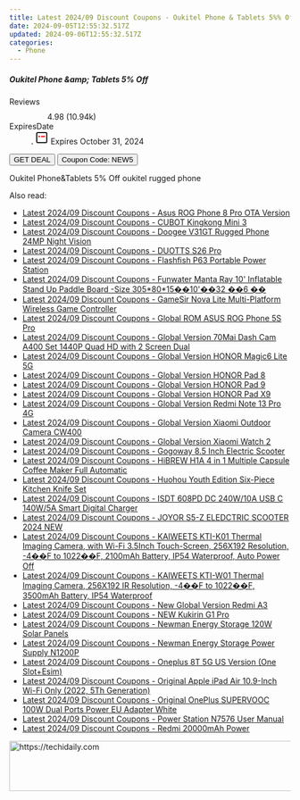 ```yaml
---
title: Latest 2024/09 Discount Coupons - Oukitel Phone & Tablets 5%% Off
date: 2024-09-05T12:55:32.517Z
updated: 2024-09-06T12:55:32.517Z
categories:
  - Phone
---
```



<div class="max-w-4xl mx-auto grid grid-cols-1 lg:max-w-5xl lg:gap-x-20 lg:grid-cols-2">
  <div class="relative p-3 col-start-1 row-start-1 flex flex-col-reverse rounded-lg bg-gradient-to-t from-black/75 via-black/0 sm:bg-none sm:row-start-2 sm:p-0 lg:row-start-1">
    <h5 class="mt-1 text-lg font-semibold text-white sm:text-slate-900 md:text-2xl dark:sm:text-white">Oukitel Phone &amp;amp; Tablets 5% Off</h5>
  </div>
  
  <div class="col-start-1 col-end-3 row-start-1 grid gap-4 sm:mb-6 sm:grid-cols-4 lg:col-start-2 lg:row-span-6 lg:row-end-6 lg:mb-0 lg:gap-6">
    
  </div>
  <dl class="row-start-2 mt-4 flex items-center text-xs font-medium sm:row-start-3 sm:mt-1 md:mt-2.5 lg:row-start-2">
    <dt class="sr-only">Reviews</dt>
    <dd class="flex items-center text-indigo-600 dark:text-indigo-400">
      <svg width="24" height="24" fill="none" aria-hidden="true" class="mr-1 stroke-current dark:stroke-indigo-500">
        <path d="m12 5 2 5h5l-4 4 2.103 5L12 16l-5.103 3L9 14l-4-4h5l2-5Z" stroke-width="2" stroke-linecap="round" stroke-linejoin="round" />
      </svg>
      <span>4.98 <span class="font-normal text-slate-400">(10.94k)</span></span>
    </dd>
    <dt class="sr-only">ExpiresDate</dt>
    <dd class="flex items-center">
      <svg width="2" height="2" aria-hidden="true" fill="currentColor" class="mx-3 text-slate-300">
        <circle cx="1" cy="1" r="1" />
      </svg>
      <svg width="24" height="24" viewBox="0 0 24 24" fill="none" stroke="currentColor" stroke-width="2">
        <rect x="3" y="3" width="18" height="18" rx="2" fill="#fff" />
        <path d="M6 10L18 10" stroke="red" stroke-width="2" fill="none" />
        <path d="M10 6L10 18" stroke="#fff" stroke-width="2" fill="none" />
      </svg>
      Expires October 31, 2024    </dd>
  </dl>
  <div class="col-start-1 row-start-3 mt-4 self-center sm:col-start-2 sm:row-span-2 sm:row-start-2 sm:mt-0 lg:col-start-1 lg:row-start-3 lg:row-end-4 lg:mt-6">
    <button type="button" onClick="javascript:window.open(decodeURIComponent('https%3A%2F%2Fwww.shareasale.com%2Fu.cfm%3Fd%3D1117275%26m%3D128178%26u%3D4338022'), '_blank');void(0);" class="rounded-lg bg-red-600 px-3 py-2 text-sm font-medium leading-6 text-white">GET DEAL</button>
    <button type="button" onClick="javascript:window.open(decodeURIComponent('https%3A%2F%2Fwww.shareasale.com%2Fu.cfm%3Fd%3D1117275%26m%3D128178%26u%3D4338022'), '_blank');void(0);" class="border-dashed border-2 border-indigo-600 bg-green-100 text-sm leading-6 font-medium py-2 px-3 rounded-lg">Coupon Code: NEW5</button>
  </div>
  <p class="col-start-1 mt-4 text-sm leading-6 sm:col-span-2 lg:col-span-1 lg:row-start-4 lg:mt-6 dark:text-slate-400">
    Oukitel Phone&amp;Tablets 5% Off 
oukitel rugged phone  </p>
</div>
<span class="atpl-alsoreadstyle">Also read:</span>
<div><ul>
<li><a href="https://coupons.techidaily.com/coupon-1118274-share-97331-sale/"><u>Latest 2024/09 Discount Coupons - Asus ROG Phone 8 Pro OTA Version</u></a></li>
<li><a href="https://coupons.techidaily.com/coupon-1118256-share-97331-sale/"><u>Latest 2024/09 Discount Coupons - CUBOT Kingkong Mini 3</u></a></li>
<li><a href="https://coupons.techidaily.com/coupon-1118257-share-97331-sale/"><u>Latest 2024/09 Discount Coupons - Doogee V31GT Rugged Phone 24MP Night Vision</u></a></li>
<li><a href="https://coupons.techidaily.com/coupon-1118270-share-97331-sale/"><u>Latest 2024/09 Discount Coupons - DUOTTS S26 Pro</u></a></li>
<li><a href="https://coupons.techidaily.com/coupon-1118275-share-97331-sale/"><u>Latest 2024/09 Discount Coupons - Flashfish P63 Portable Power Station</u></a></li>
<li><a href="https://coupons.techidaily.com/coupon-1118262-share-97331-sale/"><u>Latest 2024/09 Discount Coupons - Funwater Manta Ray 10' Inflatable Stand Up Paddle Board -Size 305*80*15��10'��32 ��6 ��</u></a></li>
<li><a href="https://coupons.techidaily.com/coupon-1118258-share-97331-sale/"><u>Latest 2024/09 Discount Coupons - GameSir Nova Lite Multi-Platform Wireless Game Controller</u></a></li>
<li><a href="https://coupons.techidaily.com/coupon-1118273-share-97331-sale/"><u>Latest 2024/09 Discount Coupons - Global ROM ASUS ROG Phone 5S Pro</u></a></li>
<li><a href="https://coupons.techidaily.com/coupon-1118260-share-97331-sale/"><u>Latest 2024/09 Discount Coupons - Global Version 70Mai Dash Cam A400 Set 1440P Quad HD with 2  Screen Dual</u></a></li>
<li><a href="https://coupons.techidaily.com/coupon-1118252-share-97331-sale/"><u>Latest 2024/09 Discount Coupons - Global Version HONOR Magic6 Lite 5G</u></a></li>
<li><a href="https://coupons.techidaily.com/coupon-1118249-share-97331-sale/"><u>Latest 2024/09 Discount Coupons - Global Version HONOR Pad 8</u></a></li>
<li><a href="https://coupons.techidaily.com/coupon-1118250-share-97331-sale/"><u>Latest 2024/09 Discount Coupons - Global Version HONOR Pad 9</u></a></li>
<li><a href="https://coupons.techidaily.com/coupon-1118251-share-97331-sale/"><u>Latest 2024/09 Discount Coupons - Global Version HONOR Pad X9</u></a></li>
<li><a href="https://coupons.techidaily.com/coupon-1118271-share-97331-sale/"><u>Latest 2024/09 Discount Coupons - Global Version Redmi Note 13 Pro 4G</u></a></li>
<li><a href="https://coupons.techidaily.com/coupon-1118266-share-97331-sale/"><u>Latest 2024/09 Discount Coupons - Global Version Xiaomi Outdoor Camera CW400</u></a></li>
<li><a href="https://coupons.techidaily.com/coupon-1118265-share-97331-sale/"><u>Latest 2024/09 Discount Coupons - Global Version Xiaomi Watch 2</u></a></li>
<li><a href="https://coupons.techidaily.com/coupon-1118263-share-97331-sale/"><u>Latest 2024/09 Discount Coupons - Gogoway 8.5 Inch Electric Scooter</u></a></li>
<li><a href="https://coupons.techidaily.com/coupon-1118261-share-97331-sale/"><u>Latest 2024/09 Discount Coupons - HiBREW H1A 4 in 1 Multiple Capsule Coffee Maker Full Automatic</u></a></li>
<li><a href="https://coupons.techidaily.com/coupon-1118259-share-97331-sale/"><u>Latest 2024/09 Discount Coupons - Huohou Youth Edition Six-Piece Kitchen Knife Set</u></a></li>
<li><a href="https://coupons.techidaily.com/coupon-1118269-share-97331-sale/"><u>Latest 2024/09 Discount Coupons - ISDT 608PD DC 240W/10A USB C 140W/5A Smart Digital Charger</u></a></li>
<li><a href="https://coupons.techidaily.com/coupon-1118319-share-97331-sale/"><u>Latest 2024/09 Discount Coupons - JOYOR S5-Z ELEDCTRIC SCOOTER 2024 NEW</u></a></li>
<li><a href="https://coupons.techidaily.com/coupon-1118254-share-97331-sale/"><u>Latest 2024/09 Discount Coupons - KAIWEETS KTI-K01 Thermal Imaging Camera, with Wi-Fi 3.5Inch Touch-Screen, 256X192 Resolution, -4��F to 1022��F, 2100mAh Battery, IP54 Waterproof, Auto Power Off</u></a></li>
<li><a href="https://coupons.techidaily.com/coupon-1118253-share-97331-sale/"><u>Latest 2024/09 Discount Coupons - KAIWEETS KTI-W01 Thermal Imaging Camera, 256X192 IR Resolution, -4��F to 1022��F, 3500mAh Battery, IP54 Waterproof</u></a></li>
<li><a href="https://coupons.techidaily.com/coupon-1118264-share-97331-sale/"><u>Latest 2024/09 Discount Coupons - New Global Version Redmi A3</u></a></li>
<li><a href="https://coupons.techidaily.com/coupon-1118267-share-97331-sale/"><u>Latest 2024/09 Discount Coupons - NEW Kukirin G1 Pro</u></a></li>
<li><a href="https://coupons.techidaily.com/coupon-1118322-share-97331-sale/"><u>Latest 2024/09 Discount Coupons - Newman Energy Storage 120W Solar Panels</u></a></li>
<li><a href="https://coupons.techidaily.com/coupon-1118321-share-97331-sale/"><u>Latest 2024/09 Discount Coupons - Newman Energy Storage Power Supply N1200P</u></a></li>
<li><a href="https://coupons.techidaily.com/coupon-1118272-share-97331-sale/"><u>Latest 2024/09 Discount Coupons - Oneplus 8T 5G US Version (One Slot+Esim)</u></a></li>
<li><a href="https://coupons.techidaily.com/coupon-1118248-share-97331-sale/"><u>Latest 2024/09 Discount Coupons - Original Apple iPad Air 10.9-Inch Wi-Fi Only (2022, 5Th Generation)</u></a></li>
<li><a href="https://coupons.techidaily.com/coupon-1118255-share-97331-sale/"><u>Latest 2024/09 Discount Coupons - Original OnePlus SUPERVOOC 100W Dual Ports Power EU Adapter White</u></a></li>
<li><a href="https://coupons.techidaily.com/coupon-1118320-share-97331-sale/"><u>Latest 2024/09 Discount Coupons - Power Station N7576 User Manual</u></a></li>
<li><a href="https://coupons.techidaily.com/coupon-1118268-share-97331-sale/"><u>Latest 2024/09 Discount Coupons - Redmi 20000mAh Power</u></a></li>
</ul></div>

<ins class="adsbygoogle"
      style="display:block"
      data-ad-client="ca-pub-7571918770474297"
      data-ad-slot="8358498916"
      data-ad-format="auto"
      data-full-width-responsive="true"></ins>
<!-- affiliate ads begin -->
<a href="https://ephamedtechinc.pxf.io/c/5597632/2136620/26400" target="_top" id="2136620">
  <img src="//a.impactradius-go.com/display-ad/26400-2136620" border="0" alt="https://techidaily.com" width="728" height="90"/>
</a>
<img height="0" width="0" src="https://ephamedtechinc.pxf.io/i/5597632/2136620/26400" style="position:absolute;visibility:hidden;" border="0" />
<!-- affiliate ads end -->
